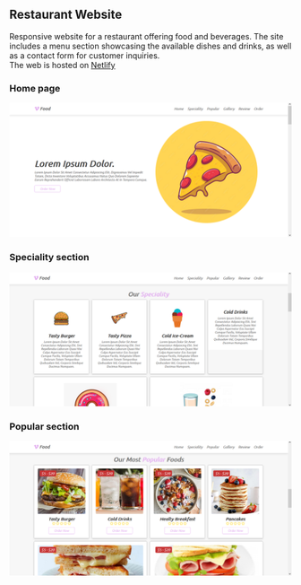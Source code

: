 ## Restaurant Website
<p>
  Responsive website for a restaurant offering food and beverages. The site includes a menu section showcasing the available dishes and drinks, as well as a contact form for customer inquiries. </br> 
  The web is hosted on <a href="">Netlify</a>
</p>

### Home page

<img src="images/project/CapOne.png" alt="Home page" width="700">

### Speciality section
<img src="images/project/foodSpeciality.png" alt="Speciality section
" width="700">

### Popular section
<img src="images/project/mostPopularFood.png" alt="Popular food section" width="700">
